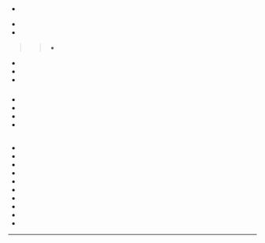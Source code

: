 # 

## 

- 

[]()



- 
  
  
- 
  
  

> > -

- 
- 
- 

### 

- []()
- []()
- []()
- []()

## 

- 
- 
- 
- 
- 
- 
- 
- 
- 
- 

---



[]()



## 

[]()[]()[]()[]()[]()[]()[]()[]()[]()[]()

## 





